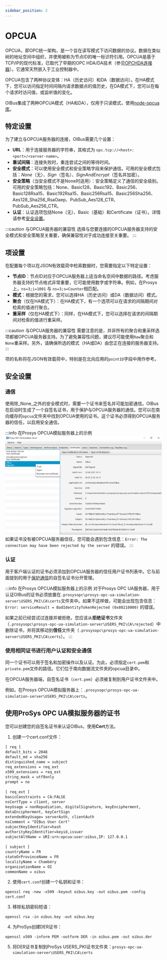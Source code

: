 ```yaml
---
sidebar_position: 2
---
```


# OPCUA
OPCUA，即OPC统一架构，是一个旨在读写模式下访问数据的协议。数据在类似树的地址空间中组织，并使用被称为节点ID的唯一标识符引用。OPCUA是基于TCP/IP的现代标准，已取代了早期的OPC HDA/DA技术（参见[OPCHDA连接器](./opchda.md)）。它通常天然嵌入于工业控制器中。

OPCUA包含了两种协议变体：HA（历史访问）和DA（数据访问）。在HA模式下，您可以访问指定时间间隔内请求数据点的值历史，在DA模式下，您可以在每个请求时访问值，或监听值的变化。

OIBus集成了两种OPCUA模式（HA和DA），仅用于只读模式，使用[node-opcua库](https://github.com/node-opcua/node-opcua)。

## 特定设置
为了建立与OPCUA服务器的连接，OIBus需要几个设置：
- **URL**：用于连接服务器的字符串，其格式为 `opc.tcp://<host>:<port>/<server-name>`。
- **重试间隔**：连接失败时，重连尝试之间的等待时间。
- **安全模式**：可以使用安全模式和安全策略字段来保护通信。可用的安全模式包括：_None_（无）、_Sign_（签名）、_SignAndEncrypt_（签名并加密）。
- **安全策略**（当安全模式不是None时适用）：安全策略定义了通信的安全级别。可用的安全策略包括：None、Basic128、Basic192、Basic256、Basic128Rsa15、Basic192Rsa15、Basic256Rsa15、Basic256Sha256、Aes128_Sha256_RsaOaep、PubSub_Aes128_CTR、PubSub_Aes256_CTR。
- **认证**：认证选项包括None（无）、Basic（基础）和Certificate（证书）。详情请参考[安全设置](#认证)。

:::caution 与OPCUA服务器的兼容性
选择与您要连接的OPCUA服务器支持的安全模式和安全策略至关重要，确保兼容性对于成功连接至关重要。
:::

## 项设置
在配置每个项以在JSON有效载荷中检索数据时，您需要指定以下特定设置：
- **节点ID**：节点ID对应于OPCUA服务器上适当命名空间中数据的路径。考虑服务器支持的节点格式非常重要，它可能使用数字或字符串。例如，在Prosys上，`ns=3;i=1001` 与 `ns=3;s=Counter`相匹配。
- **模式**：根据您的需求，您可以选择HA（历史访问）或DA（数据访问）模式。
- **聚合**（仅在HA模式下）：在HA模式下，有一个选项可以在请求的间隔期间对检索的值进行聚合。
- **重采样**（仅在HA模式下）：同样，在HA模式下，您可以选择在请求的间隔期间对检索的值进行重采样。

:::caution 与OPCUA服务器的兼容性
需要注意的是，并非所有的聚合和重采样选项都被OPCUA服务器支持。为了避免兼容性问题，建议尽可能使用`Raw`聚合和`None`重采样。另外，请确保所选的模式（HA或DA）由您正在连接的服务器支持。
:::

项的名称将在JSON有效载荷中，特别是在北向应用的`pointID`字段中用作参考。

## 安全设置
### 通信
使用除_None_之外的安全模式时，需要一个证书来签名并可能加密通信。OIBus在启动时生成了一个自签名证书，用于保护与OPCUA服务器的通信。您可以在南向缓存的`opcua`文件夹中找到OPCUA使用的证书。这个证书必须得到OPCUA服务器的信任，以启用安全通信。

:::info 在Prosys OPCUA模拟服务器上的示例
![Prosys OPCUA模拟服务器证书](../../../static/img/guide/south/opcua/prosys-opcua-simulation-server-certificates.png)
如果证书没有被OPCUA服务器信任，您可能会遇到包含信息：`Error: The connection may have been rejected by the server` 的错误。
:::

### 认证
用于客户端认证的证书必须添加到OPCUA服务器的信任用户证书列表中。它与前面提到的用于[保护通信](#通信)的自签名证书分开管理。

:::info 在Prosys OPCUA模拟服务器上的示例
对于Prosys OPC UA服务器，用于认证OIBus的证书必须放置在`.prosysopc\prosys-opc-ua-simulation-server\USERS_PKI\CA\certs`文件夹中。如果不这样做，可能会出现包含信息：`Error: serviceResult = BadIdentityTokenRejected (0x80210000)` 的错误。

如果之前已经尝试过连接并被拒绝，您应该从**拒绝证书**文件夹（`.prosysopc\prosys-opc-ua-simulation-server\USERS_PKI\CA\rejected`）中删除证书，并将其移动到**信任**文件夹（`.prosysopc\prosys-opc-ua-simulation-server\USERS_PKI\CA\certs`）。
:::

### 使用相同证书进行用户认证和安全通信
同一个证书可以用于签名和加密操作以及认证。为此，必须指定`cert.pem`和`private.pem`文件的路径。它们位于南向数据流文件夹的opcua目录中。

在OPCUA服务器端，自签名证书（`cert.pem`）必须被复制到用户证书文件夹中。

例如，在Prosys OPCUA模拟服务器上：`.prosysopc\prosys-opc-ua-simulation-server\USERS_PKI\CA\certs`。

## 使用ProSys OPC UA模拟服务器的证书
您可以创建您的自签名证书来认证OIBus，使用**Cert**方法。

1. 创建一个cert.conf文件：
```
[ req ]
default_bits = 2048
default_md = sha256
distinguished_name = subject
req_extensions = req_ext
x509_extensions = req_ext
string_mask = utf8only
prompt = no

[ req_ext ]
basicConstraints = CA:FALSE
nsCertType = client, server
keyUsage = nonRepudiation, digitalSignature, keyEncipherment, dataEncipherment, keyCertSign
extendedKeyUsage= serverAuth, clientAuth
nsComment = "OIBus User Cert"
subjectKeyIdentifier=hash
authorityKeyIdentifier=keyid,issuer
subjectAltName = URI:urn:opcua:user:oibus,IP: 127.0.0.1

[ subject ]
countryName = FR
stateOrProvinceName = FR
localityName = Chambéry
organizationName = OI
commonName = oibus
```
2. 使用`cert.conf`创建一个私钥和证书：
```
openssl req -new -x509 -keyout oibus.key -out oibus.pem -config cert.conf
```
3. 移除私钥密码短语：
```
openssl rsa -in oibus.key -out oibus.key
```
4. 为ProSys创建DER证书：
```
openssl x509 -inform PEM -outform DER -in oibus.pem -out oibus.der
```
5. 将DER证书复制到ProSys USERS_PKI证书文件夹：`prosys-opc-ua-simulation-server\USERS_PKI\CA\certs`